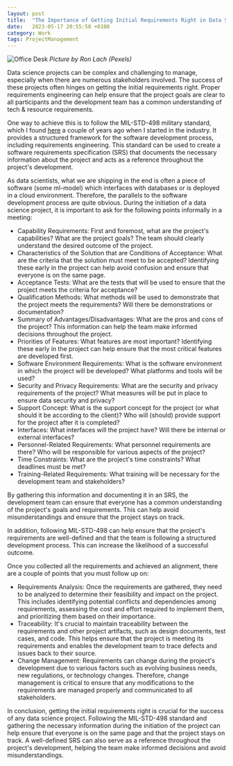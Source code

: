 ```yaml
---
layout: post
title:  "The Importance of Getting Initial Requirements Right in Data Science Projects"
date:   2023-05-17 20:55:50 +0100
category: Work
tags: ProjectManagement
---
```

![Office Desk](/images/getting-requirements-right/article-header.jpg)
*Picture by Ron Lach (Pexels)*

Data science projects can be complex and challenging to manage, especially when there are numerous stakeholders involved. The success of these projects often hinges on getting the initial requirements right. Proper requirements engineering can help ensure that the project goals are clear to all participants and the development team has a common understanding of tech & resource requirements.  
<!--more-->

One way to achieve this is to follow the MIL-STD-498 military standard, which I found [here][mil-std-498] a couple of years ago when I started in the industry. It provides a structured framework for the software development process, including requirements engineering. This standard can be used to create a software requirements specification (SRS) that documents the necessary information about the project and acts as a reference throughout the project's development. 
  
As data scientists, what we are shipping in the end is often a piece of software (some ml-model) which interfaces with databases or is deployed in a cloud environment. Therefore, the parallels to the software development process are quite obvious. During the initiation of a data science project, it is important to ask for the following points informally in a meeting:
  
- Capability Requirements: First and foremost, what are the project's capabilities? What are the project goals? The team should clearly understand the desired outcome of the project.
- Characteristics of the Solution that are Conditions of Acceptance: What are the criteria that the solution must meet to be accepted? Identifying these early in the project can help avoid confusion and ensure that everyone is on the same page.
- Acceptance Tests: What are the tests that will be used to ensure that the project meets the criteria for acceptance?
- Qualification Methods: What methods will be used to demonstrate that the project meets the requirements? Will there be demonstrations or documentation?
- Summary of Advantages/Disadvantages: What are the pros and cons of the project? This information can help the team make informed decisions throughout the project.
- Priorities of Features: What features are most important? Identifying these early in the project can help ensure that the most critical features are developed first.
- Software Environment Requirements: What is the software environment in which the project will be developed? What platforms and tools will be used?
- Security and Privacy Requirements: What are the security and privacy requirements of the project? What measures will be put in place to ensure data security and privacy?
- Support Concept: What is the support concept for the project (or what should it be according to the client)? Who will (should) provide support for the project after it is completed?
- Interfaces: What interfaces will the project have? Will there be internal or external interfaces?
- Personnel-Related Requirements: What personnel requirements are there? Who will be responsible for various aspects of the project?
- Time Constraints: What are the project's time constraints? What deadlines must be met?
- Training-Related Requirements: What training will be necessary for the development team and stakeholders?
  
By gathering this information and documenting it in an SRS, the development team can ensure that everyone has a common understanding of the project's goals and requirements. This can help avoid misunderstandings and ensure that the project stays on track.
  
In addition, following MIL-STD-498 can help ensure that the project's requirements are well-defined and that the team is following a structured development process. This can increase the likelihood of a successful outcome.
  
Once you collected all the requirements and achieved an alignment, there are a couple of points that you must follow up on:
- Requirements Analysis: Once the requirements are gathered, they need to be analyzed to determine their feasibility and impact on the project. This includes identifying potential conflicts and dependencies among requirements, assessing the cost and effort required to implement them, and prioritizing them based on their importance.
- Traceability: It's crucial to maintain traceability between the requirements and other project artifacts, such as design documents, test cases, and code. This helps ensure that the project is meeting its requirements and enables the development team to trace defects and issues back to their source.
- Change Management: Requirements can change during the project's development due to various factors such as evolving business needs, new regulations, or technology changes. Therefore, change management is critical to ensure that any modifications to the requirements are managed properly and communicated to all stakeholders.
  
In conclusion, getting the initial requirements right is crucial for the success of any data science project. Following the MIL-STD-498 standard and gathering the necessary information during the initiation of the project can help ensure that everyone is on the same page and that the project stays on track. A well-defined SRS can also serve as a reference throughout the project's development, helping the team make informed decisions and avoid misunderstandings.


[mil-std-498]: https://kkovacs.eu/free-project-management-template-mil-std-498/
